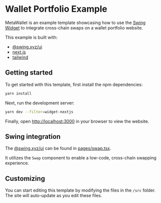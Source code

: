 # Wallet Portfolio Example

MetaWallet is an example template showcasing how to use the [Swing Widget](https://swing.xyz/developers) to integrate cross-chain swaps on a wallet portfolio website.

This example is built with:

- [@swing.xyz/ui](https://swing.xyz/developers)
- [next.js](https://nextjs.org)
- [tailwind](https://tailwindcss.com)

## Getting started

To get started with this template, first install the npm dependencies:

```bash
yarn install
```

Next, run the development server:

```bash
yarn dev --filter=widget-nextjs
```

Finally, open [http://localhost:3000](http://localhost:3000) in your browser to view the website.

## Swing integration

The [@swing.xyz/ui](https://swing.xyz/developers) can be found in [pages/swap.tsx](./pages/swap.tsx).

It utilizes the `Swap` component to enable a low-code, cross-chain swapping experience.

## Customizing

You can start editing this template by modifying the files in the `/src` folder. The site will auto-update as you edit these files.
